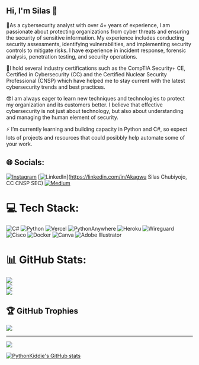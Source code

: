 ## Hi, I'm Silas 👋

🎯As a cybersecurity analyst with over 4+ years of experience, I am passionate about protecting organizations from cyber threats and ensuring the security of sensitive information. My experience includes conducting security assessments, identifying vulnerabilities, and implementing security controls to mitigate risks. I have experience in incident response, forensic analysis, penetration testing, and security operations.

🚀I hold several industry certifications such as the CompTIA Security+ CE, Certified in Cybersecurity (CC) and the Certified Nuclear Security Professional (CNSP) which have helped me to stay current with the latest cybersecurity trends and best practices.

😎I am always eager to learn new techniques and technologies to protect my organization and its customers better. I believe that effective cybersecurity is not just about technology, but also about understanding and managing the human element of security.

⚡ I’m currently learning and building capacity in Python and C#, so expect lots of projects and resources that could posibbly help automate some of your work. 


## 🌐 Socials:
[![Instagram](https://img.shields.io/badge/Instagram-%23E4405F.svg?logo=Instagram&logoColor=white)](https://instagram.com/inscargram9) [![LinkedIn](https://img.shields.io/badge/LinkedIn-%230077B5.svg?logo=linkedin&logoColor=white)](https://linkedin.com/in/Akagwu Silas Chubiyojo, CC CNSP SEC) [![Medium](https://img.shields.io/badge/Medium-12100E?logo=medium&logoColor=white)](https://medium.com/@scarbecca) 

# 💻 Tech Stack:
![C#](https://img.shields.io/badge/c%23-%23239120.svg?style=for-the-badge&logo=csharp&logoColor=white) ![Python](https://img.shields.io/badge/python-3670A0?style=for-the-badge&logo=python&logoColor=ffdd54) ![Vercel](https://img.shields.io/badge/vercel-%23000000.svg?style=for-the-badge&logo=vercel&logoColor=white) ![PythonAnywhere](https://img.shields.io/badge/pythonanywhere-%232F9FD7.svg?style=for-the-badge&logo=pythonanywhere&logoColor=151515) ![Heroku](https://img.shields.io/badge/heroku-%23430098.svg?style=for-the-badge&logo=heroku&logoColor=white) ![Wireguard](https://img.shields.io/badge/wireguard-%2388171A.svg?style=for-the-badge&logo=wireguard&logoColor=white) ![Cisco](https://img.shields.io/badge/cisco-%23049fd9.svg?style=for-the-badge&logo=cisco&logoColor=black) ![Docker](https://img.shields.io/badge/docker-%230db7ed.svg?style=for-the-badge&logo=docker&logoColor=white) ![Canva](https://img.shields.io/badge/Canva-%2300C4CC.svg?style=for-the-badge&logo=Canva&logoColor=white) ![Adobe Illustrator](https://img.shields.io/badge/adobe%20illustrator-%23FF9A00.svg?style=for-the-badge&logo=adobe%20illustrator&logoColor=white)
# 📊 GitHub Stats:
![](https://github-readme-stats.vercel.app/api?username=PythonKiddie9&theme=dark&hide_border=false&include_all_commits=false&count_private=false)<br/>
![](https://github-readme-streak-stats.herokuapp.com/?user=PythonKiddie9&theme=dark&hide_border=false)<br/>
![](https://github-readme-stats.vercel.app/api/top-langs/?username=PythonKiddie9&theme=dark&hide_border=false&include_all_commits=false&count_private=false&layout=compact)

## 🏆 GitHub Trophies
![](https://github-profile-trophy.vercel.app/?username=PythonKiddie9&theme=radical&no-frame=false&no-bg=true&margin-w=4)

---
[![](https://visitcount.itsvg.in/api?id=PythonKiddie9&icon=2&color=0)](https://visitcount.itsvg.in)

<!-- Proudly created with GPRM ( https://gprm.itsvg.in ) -->

[![PythonKiddie's GitHub stats](https://github-readme-stats.vercel.app/api?username=PythonKiddie9&show_icons=true&theme=radical)](https://github.com/anuraghazra/github-readme-stats)
